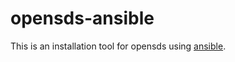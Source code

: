 # opensds-ansible
This is an installation tool for opensds using [ansible](https://github.com/ansible/ansible).
